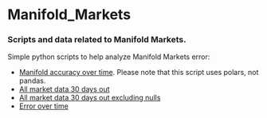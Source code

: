 # Manifold_Markets


### Scripts and data related to Manifold Markets.

Simple python scripts to help analyze Manifold Markets error:
* [Manifold accuracy over time](https://github.com/mickbransfield/Manifold_Markets/blob/main/manifold_accuracy_time.py). Please note that this script uses polars, not pandas.
* [All market data 30 days out](https://github.com/mickbransfield/Manifold_Markets/blob/main/manifold_market_data_time_30to1.zip)
* [All market data 30 days out excluding nulls](https://github.com/mickbransfield/Manifold_Markets/blob/main/manifold_market_data_time_30to1_no_nulls.csv) 
* [Error over time](https://github.com/mickbransfield/Manifold_Markets/blob/main/manifold_market_error_scores_30to1.csv) 

